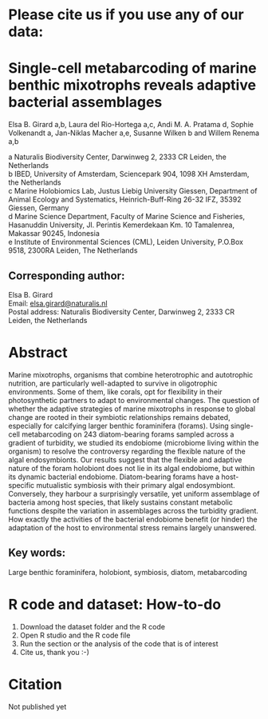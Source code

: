 # Please cite us if you use any of our data: 


# Single-cell metabarcoding of marine benthic mixotrophs reveals adaptive bacterial assemblages

Elsa B. Girard a,b, Laura del Rio-Hortega a,c, Andi M. A. Pratama d, Sophie Volkenandt a, Jan-Niklas Macher a,e, Susanne Wilken b and Willem Renema a,b

a Naturalis Biodiversity Center, Darwinweg 2, 2333 CR Leiden, the Netherlands\
b IBED, University of Amsterdam, Sciencepark 904, 1098 XH Amsterdam, the Netherlands\
c Marine Holobiomics Lab, Justus Liebig University Giessen, Department of Animal Ecology and Systematics, Heinrich-Buff-Ring 26-32 IFZ, 35392 Giessen, Germany\
d Marine Science Department, Faculty of Marine Science and Fisheries, Hasanuddin University, Jl. Perintis Kemerdekaan Km. 10 Tamalenrea, Makassar 90245, Indonesia\
e Institute of Environmental Sciences (CML), Leiden University, P.O.Box 9518, 2300RA Leiden, The Netherlands



## Corresponding author: 
Elsa B. Girard\
Email: elsa.girard@naturalis.nl\
Postal address: Naturalis Biodiversity Center, Darwinweg 2, 2333 CR Leiden, the Netherlands


# Abstract

Marine mixotrophs, organisms that combine heterotrophic and autotrophic nutrition, are particularly well-adapted to survive in oligotrophic environments. Some of them, like corals, opt for flexibility in their photosynthetic partners to adapt to environmental changes. The question of whether the adaptive strategies of marine mixotrophs in response to global change are rooted in their symbiotic relationships remains debated, especially for calcifying larger benthic foraminifera (forams). Using single-cell metabarcoding on 243 diatom-bearing forams sampled across a gradient of turbidity, we studied its endobiome (microbiome living within the organism) to resolve the controversy regarding the flexible nature of the algal endosymbionts. Our results suggest that the flexible and adaptive nature of the foram holobiont does not lie in its algal endobiome, but within its dynamic bacterial endobiome. Diatom-bearing forams have a host-specific mutualistic symbiosis with their primary algal endosymbiont. Conversely, they harbour a surprisingly versatile, yet uniform assemblage of bacteria among host species, that likely sustains constant metabolic functions despite the variation in assemblages across the turbidity gradient. How exactly the activities of the bacterial endobiome benefit (or hinder) the adaptation of the host to environmental stress remains largely unanswered.


## Key words: 
Large benthic foraminifera, holobiont, symbiosis, diatom, metabarcoding

# R code and dataset: How-to-do
1. Download the dataset folder and the R code
2. Open R studio and the R code file
3. Run the section or the analysis of the code that is of interest
4. Cite us, thank you :-)

# Citation

Not published yet
